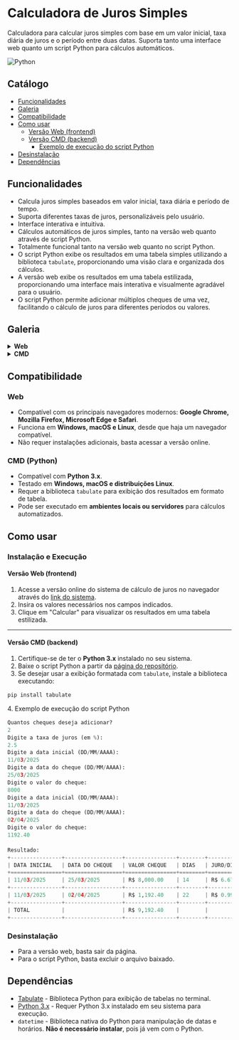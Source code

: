 # Calculadora de Juros Simples
Calculadora para calcular juros simples com base em um valor inicial, taxa diária de juros e o período entre duas datas. Suporta tanto uma interface web quanto um script Python para cálculos automáticos.

![Python](https://img.shields.io/badge/python-3.x-blue)

## Catálogo

- [Funcionalidades](#funcionalidades)
- [Galeria](#galeria)
- [Compatibilidade](#compatibilidade)
- [Como usar](#como-usar)
  - [Versão Web (frontend)](#versão-web-frontend)
  - [Versão CMD (backend)](#versão-cmd-backend)
     - [Exemplo de execução do script Python](#4-exemplo-de-execucao-do-script-python)
- [Desinstalação](#desinstalação)
- [Dependências](#dependências)


## Funcionalidades
* Calcula juros simples baseados em valor inicial, taxa diária e período de tempo.
* Suporta diferentes taxas de juros, personalizáveis pelo usuário.
* Interface interativa e intuitiva.
* Cálculos automáticos de juros simples, tanto na versão web quanto através de script Python.
* Totalmente funcional tanto na versão web quanto no script Python.
* O script Python exibe os resultados em uma tabela simples utilizando a biblioteca `tabulate`, proporcionando uma visão clara e organizada dos cálculos.
* A versão web exibe os resultados em uma tabela estilizada, proporcionando uma interface mais interativa e visualmente agradável para o usuário.
* O script Python permite adicionar múltiplos cheques de uma vez, facilitando o cálculo de juros para diferentes períodos ou valores.

## Galeria

<details><summary><b>Web</b></summary>
   
![Interface inicial da versão web](./screenshot/screenshot_web1.png)
*Interface inicial da versão web, onde o usuário insere os dados para cálculo.*

![Resultados na versão web](./screenshot/screenshot_web2.png)
*Tela de resultados da versão web, exibindo os cálculos em uma tabela estilizada.*
</details>

<details><summary><b>CMD</b></summary>
   
![Resultados no terminal](./screenshot/screenshot_script.png)
*Resultados exibidos no terminal, utilizando a biblioteca `tabulate` para formatação.*
</details>


## Compatibilidade  
### Web  
- Compatível com os principais navegadores modernos: **Google Chrome, Mozilla Firefox, Microsoft Edge e Safari**.  
- Funciona em **Windows, macOS e Linux**, desde que haja um navegador compatível.  
- Não requer instalações adicionais, basta acessar a versão online.  

### CMD (Python) 
- Compatível com **Python 3.x**.  
- Testado em **Windows, macOS e distribuições Linux**.  
- Requer a biblioteca `tabulate` para exibição dos resultados em formato de tabela.
- Pode ser executado em **ambientes locais ou servidores** para cálculos automatizados.

## Como usar

### Instalação e Execução

#### Versão Web (frontend)

1. Acesse a versão online do sistema de cálculo de juros no navegador através do [link do sistema](https://calculadora-de-juros-simples.vercel.app/).
2. Insira os valores necessários nos campos indicados.
3. Clique em "Calcular" para visualizar os resultados em uma tabela estilizada.
---
#### Versão CMD (backend)
1. Certifique-se de ter o **Python 3.x** instalado no seu sistema.  
2. Baixe o script Python a partir da [página do repositório](https://github.com/esboinski/calculadora-de-juros-simples/tree/main/backend).  
3. Se desejar usar a exibição formatada com `tabulate`, instale a biblioteca executando:  
```bash
pip install tabulate
````
<a id="4-exemplo-de-execucao-do-script-python"></a>4. Exemplo de execução do script Python

```python
Quantos cheques deseja adicionar? 
2 
Digite a taxa de juros (em %): 
2.5 
Digite a data inicial (DD/MM/AAAA): 
11/03/2025 
Digite a data do cheque (DD/MM/AAAA): 
25/03/2025 
Digite o valor do cheque: 
8000 
Digite a data inicial (DD/MM/AAAA): 
11/03/2025 
Digite a data do cheque (DD/MM/AAAA): 
02/04/2025 
Digite o valor do cheque: 
1192.40

Resultado:
+----------------+------------------+----------------+--------+-----------------+----------------+
| DATA INICIAL   | DATA DO CHEQUE   | VALOR CHEQUE   | DIAS   | JURO/DIA 2.5%   | JUROS FINAIS   |
+================+==================+================+========+=================+================+
| 11/03/2025     | 25/03/2025       | R$ 8,000.00    | 14     | R$ 6.67         | R$ 93.33       |
+----------------+------------------+----------------+--------+-----------------+----------------+
| 11/03/2025     | 02/04/2025       | R$ 1,192.40    | 22     | R$ 0.99         | R$ 21.86       |
+----------------+------------------+----------------+--------+-----------------+----------------+
| TOTAL          |                  | R$ 9,192.40    |        |                 | R$ 115.19      |
+----------------+------------------+----------------+--------+-----------------+----------------+
````
### Desinstalação
- Para a versão web, basta sair da página.  
- Para o script Python, basta excluir o arquivo baixado.

## Dependências

* [Tabulate](https://pypi.org/project/tabulate/) - Biblioteca Python para exibição de tabelas no terminal.
* [Python 3.x](https://www.python.org/downloads/) - Requer Python 3.x instalado em seu sistema para execução.
* `datetime` - Biblioteca nativa do Python para manipulação de datas e horários. **Não é necessário instalar**, pois já vem com o Python.
